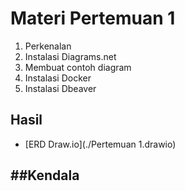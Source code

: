 # Materi Pertemuan 1
1. Perkenalan
2. Instalasi Diagrams.net
3. Membuat contoh diagram
4. Instalasi Docker
5. Instalasi Dbeaver

## Hasil
- [ERD Draw.io](./Pertemuan 1.drawio)

##Kendala
-
